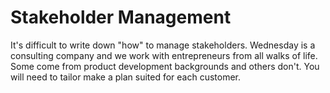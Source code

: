 # Stakeholder Management

It's difficult to write down "how" to manage stakeholders. Wednesday is a consulting company and we work with entrepreneurs from all walks of life. Some come from product development backgrounds and others don't. You will need to tailor make a plan suited for each customer. 

